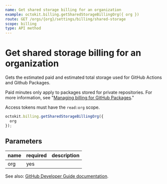 ```yaml
---
name: Get shared storage billing for an organization
example: octokit.billing.getSharedStorageBillingOrg({ org })
route: GET /orgs/{org}/settings/billing/shared-storage
scope: billing
type: API method
---
```


# Get shared storage billing for an organization

Gets the estimated paid and estimated total storage used for GitHub Actions and Github Packages.

Paid minutes only apply to packages stored for private repositories. For more information, see "[Managing billing for GitHub Packages](https://help.github.com/github/setting-up-and-managing-billing-and-payments-on-github/managing-billing-for-github-packages)."

Access tokens must have the `read:org` scope.

```js
octokit.billing.getSharedStorageBillingOrg({
  org
});
```

## Parameters

<table>
  <thead>
    <tr>
      <th>name</th>
      <th>required</th>
      <th>description</th>
    </tr>
  </thead>
  <tbody>
    <tr><td>org</td><td>yes</td><td>

</td></tr>
  </tbody>
</table>

See also: [GitHub Developer Guide documentation](https://docs.github.com/v3/billing/#get-shared-storage-billing-for-an-organization).
